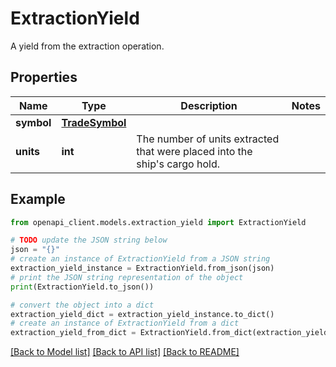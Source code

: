 # ExtractionYield

A yield from the extraction operation.

## Properties

Name | Type | Description | Notes
------------ | ------------- | ------------- | -------------
**symbol** | [**TradeSymbol**](TradeSymbol.md) |  | 
**units** | **int** | The number of units extracted that were placed into the ship&#39;s cargo hold. | 

## Example

```python
from openapi_client.models.extraction_yield import ExtractionYield

# TODO update the JSON string below
json = "{}"
# create an instance of ExtractionYield from a JSON string
extraction_yield_instance = ExtractionYield.from_json(json)
# print the JSON string representation of the object
print(ExtractionYield.to_json())

# convert the object into a dict
extraction_yield_dict = extraction_yield_instance.to_dict()
# create an instance of ExtractionYield from a dict
extraction_yield_from_dict = ExtractionYield.from_dict(extraction_yield_dict)
```
[[Back to Model list]](../README.md#documentation-for-models) [[Back to API list]](../README.md#documentation-for-api-endpoints) [[Back to README]](../README.md)


